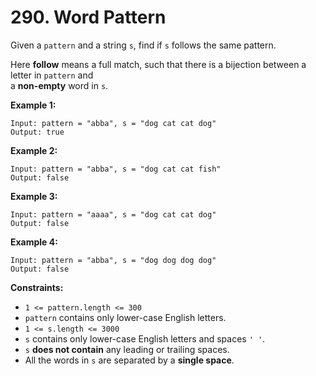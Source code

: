 # 290. Word Pattern

Given a `pattern` and a string `s`, find if `s` follows the same pattern.

Here **follow** means a full match, such that there is a bijection between a letter in `pattern` and  
a **non-empty** word in `s`.

**Example 1:**

    Input: pattern = "abba", s = "dog cat cat dog"
    Output: true

**Example 2:**

    Input: pattern = "abba", s = "dog cat cat fish"
    Output: false

**Example 3:**

    Input: pattern = "aaaa", s = "dog cat cat dog"
    Output: false

**Example 4:**

    Input: pattern = "abba", s = "dog dog dog dog"
    Output: false

**Constraints:**

- `1 <= pattern.length <= 300`
- `pattern` contains only lower-case English letters.
- `1 <= s.length <= 3000`
- `s` contains only lower-case English letters and spaces `' '`.
- `s` **does not contain** any leading or trailing spaces.
- All the words in `s` are separated by a **single space**.